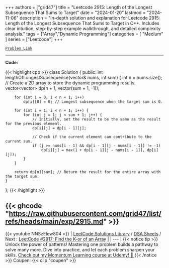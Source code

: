 
+++
authors = ["grid47"]
title = "Leetcode 2915: Length of the Longest Subsequence That Sums to Target"
date = "2024-01-20"
lastmod = "2024-11-06"
description = "In-depth solution and explanation for Leetcode 2915: Length of the Longest Subsequence That Sums to Target in C++. Includes clear intuition, step-by-step example walkthrough, and detailed complexity analysis."
tags = ["Array","Dynamic Programming"]
categories = [
    "Medium"
]
series = ["Leetcode"]
+++



[`Problem Link`](https://leetcode.com/problems/length-of-the-longest-subsequence-that-sums-to-target/description/)

---
**Code:**

{{< highlight cpp >}}
class Solution {
public:
    int lengthOfLongestSubsequence(vector<int>& nums, int sum) {
        int n = nums.size();
        // Create a 2D array to store the dynamic programming results.
        vector<vector<int>> dp(n + 1, vector<int>(sum + 1, -1));

        for (int i = 0; i < n + 1; i++)
            dp[i][0] = 0; // Longest subsequence when the target sum is 0.

        for (int i = 1; i < n + 1; i++) {
            for (int j = 1; j < sum + 1; j++) {
                // Initially, set the result to be the same as the result for the previous element.
                dp[i][j] = dp[i - 1][j];

                // Check if the current element can contribute to the current sum.
                if (j >= nums[i - 1] && dp[i - 1][j - nums[i - 1]] != -1)
                    dp[i][j] = max(1 + dp[i - 1][j - nums[i - 1]], dp[i][j]);
            }
        }

        return dp[n][sum]; // Return the result for the entire array with the target sum.
    }
};
{{< /highlight >}}

{{< ghcode "https://raw.githubusercontent.com/grid47/list/refs/heads/main/exp/2915.md" >}}
---
{{< youtube NNSzElew804 >}}
| [LeetCode Solutions Library](https://grid47.xyz/leetcode/) / [DSA Sheets](https://grid47.xyz/sheets/) / Next : [LeetCode #2917: Find the K-or of an Array](https://grid47.xyz/posts/leetcode-2917-find-the-k-or-of-an-array-solution/) |
| --- |
{{< notice tip >}}
Unlock the power of patterns! Mastering one problem builds a pathway to solve many more. Dive into practice, and let each problem sharpen your skills. [Check out my Momentum Learning course at Udemy! 🚀 ](https://www.udemy.com/course/algorithms-and-data-structures-in-cpp/)
{{< /notice >}}
Coupen: {{< clip "coupen" >}}
